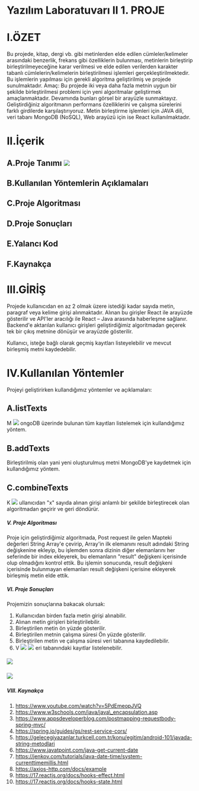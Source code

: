 # Yazılım Laboratuvarı II 1. PROJE

# I.ÖZET

Bu projede, kitap, dergi vb. gibi metinlerden elde edilen cümleler/kelimeler arasındaki benzerlik, frekans gibi özelliklerin bulunması, metinlerin birleştirip birleştirilmeyeceğine karar verilmesi ve elde edilen verilerden karakter tabanlı cümlelerin/kelimelerin birleştirilmesi işlemleri gerçekleştirilmektedir. Bu işlemlerin yapılması için gerekli algoritma geliştirilmiş ve projede sunulmaktadır. Amaç: Bu projede iki veya daha fazla metnin uygun bir şekilde birleştirilmesi problemi için yeni algoritmalar geliştirmek amaçlanmaktadır. Devamında bunları görsel bir arayüzle sunmaktayız. Geliştirdiğiniz algoritmanın performans özelliklerini ve çalışma sürelerini farklı girdilerde karşılaştırıyoruz. Metin birleştirme işlemleri için JAVA dili, veri tabanı MongoDB (NoSQL), Web arayüzü için ise React kullanılmaktadır.

# II.İçerik

## A.Proje Tanımı ![](RackMultipart20230328-1-oo5tib_html_c738ee6fe05c6fa6.png) 

## B.Kullanılan Yöntemlerin Açıklamaları

## C.Proje Algoritması

## D.Proje Sonuçları

## E.Yalancı Kod

## F.Kaynakça

# III.GİRİŞ

Projede kullanıcıdan en az 2 olmak üzere istediği kadar sayıda metin, paragraf veya kelime girişi alınmaktadır. Alınan bu girişler React ile arayüzde gösterilir ve API'ler aracılığı ile React – Java arasında haberleşme sağlanır. Backend'e aktarılan kullanıcı girişleri geliştirdiğimiz algoritmadan geçerek tek bir çıkış metnine dönüşür ve arayüzde gösterilir.

Kullanıcı, isteğe bağlı olarak geçmiş kayıtları listeyelebilir ve mevcut birleşmiş metni kaydedebilir.

# IV.Kullanılan Yöntemler

Projeyi geliştirirken kullandığımız yöntemler ve açıklamaları:

## A.listTexts

M ![](RackMultipart20230328-1-oo5tib_html_80f5de25122c8e95.png) ongoDB üzerinde bulunan tüm kayıtları listelemek için kullandığımız yöntem.

##


## B.addTexts

Birleştirilmiş olan yani yeni oluşturulmuş metni MongoDB'ye kaydetmek için kullandığımız yöntem.

## C.combineTexts

K ![](RackMultipart20230328-1-oo5tib_html_c1f44ef90c15e88c.png) ullanıcıdan "x" sayıda alınan girişi anlamlı bir şekilde birleştirecek olan algoritmadan geçirir ve geri döndürür.

##### V. Proje Algoritması

Proje için geliştirdiğimiz algoritmada, Post request ile gelen Mapteki değerleri String Array'e çevirip, Array'in ilk elemanını result adındaki String değişkenine ekleyip, bu işlemden sonra dizinin diğer elemanlarını her seferinde bir index ekleyerek, bu elemanların "result" değişkeni içerisinde olup olmadığını kontrol ettik. Bu işlemin sonucunda, result değişkeni içerisinde bulunmayan elemanları result değişkeni içerisine ekleyerek birleşmiş metin elde ettik.

##### VI. Proje Sonuçları

Projemizin sonuçlarına bakacak olursak:

1. Kullanıcıdan birden fazla metin girişi alınabilir.
2. Alınan metin girişleri birleştirilebilir.
3. Birleştirilen metin ön yüzde gösterilir.
4. Birleştirilen metnin çalışma süresi Ön yüzde gösterilir.
5. Birleştirilen metin ve çalışma süresi veri tabanına kaydedilebilir.
6. V ![](RackMultipart20230328-1-oo5tib_html_4807b8aea4cc551a.png) ![](RackMultipart20230328-1-oo5tib_html_3009585f8f4e014d.png) eri tabanındaki kayıtlar listelenebilir.

##### ![](RackMultipart20230328-1-oo5tib_html_1221621a65ece814.png)


#####


##### ![](RackMultipart20230328-1-oo5tib_html_4b0000284a9a225a.png)


##### VIII. Kaynakça

1. https://www.youtube.com/watch?v=5PdEmeopJVQ
2. https://www.w3schools.com/java/java\_encapsulation.asp
3. https://www.appsdeveloperblog.com/postmapping-requestbody-spring-mvc/
4. https://spring.io/guides/gs/rest-service-cors/
5. https://gelecegiyazanlar.turkcell.com.tr/konu/egitim/android-101/javada-string-metodlari
6. https://www.javatpoint.com/java-get-current-date
7. https://jenkov.com/tutorials/java-date-time/system-currenttimemillis.html
8. https://axios-http.com/docs/example
9. https://17.reactjs.org/docs/hooks-effect.html
10. https://17.reactjs.org/docs/hooks-state.html
